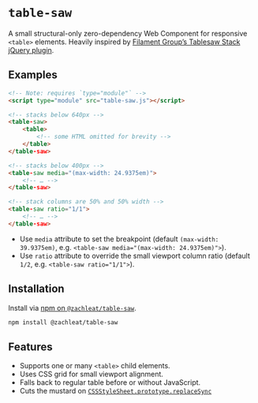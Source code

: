 # `table-saw`

A small structural-only zero-dependency Web Component for responsive `<table>` elements. Heavily inspired by [Filament Group’s Tablesaw Stack jQuery plugin](https://github.com/filamentgroup/tablesaw).

## Examples

```html
<!-- Note: requires `type="module"` -->
<script type="module" src="table-saw.js"></script>

<!-- stacks below 640px -->
<table-saw>
	<table>
		<!-- some HTML omitted for brevity -->
	</table>
</table-saw>

<!-- stacks below 400px -->
<table-saw media="(max-width: 24.9375em)">
	<!-- … -->
</table-saw>

<!-- stack columns are 50% and 50% width -->
<table-saw ratio="1/1">
	<!-- … -->
</table-saw>
```

* Use `media` attribute to set the breakpoint (default `(max-width: 39.9375em)`, e.g. `<table-saw media="(max-width: 24.9375em)">`).
* Use `ratio` attribute to override the small viewport column ratio (default `1/2`, e.g. `<table-saw ratio="1/1">`).

## Installation

Install via [npm on `@zachleat/table-saw`](https://www.npmjs.com/package/@zachleat/table-saw).

```sh
npm install @zachleat/table-saw
```

## Features

* Supports one or many `<table>` child elements.
* Uses CSS grid for small viewport alignment.
* Falls back to regular table before or without JavaScript.
* Cuts the mustard on [`CSSStyleSheet.prototype.replaceSync`](https://caniuse.com/mdn-api_cssstylesheet_replacesync)